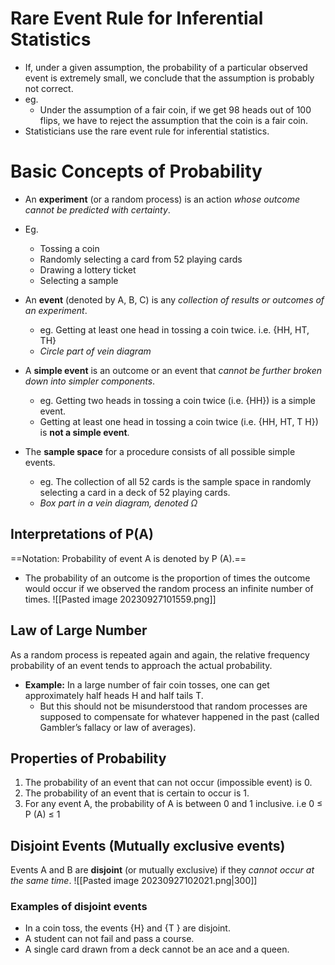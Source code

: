# Rare Event Rule for Inferential Statistics
- If, under a given assumption, the probability of a particular observed event is extremely small, we conclude that the assumption is probably not correct.
- eg. 
	- Under the assumption of a fair coin, if we get 98 heads out of 100 flips, we have to reject the assumption that the coin is a fair coin.
- Statisticians use the rare event rule for inferential statistics.

# Basic Concepts of Probability
- An **experiment** (or a random process) is an action *whose outcome cannot be predicted with certainty*.
- Eg.
	- Tossing a coin
	- Randomly selecting a card from 52 playing cards
	- Drawing a lottery ticket
	- Selecting a sample

- An **event** (denoted by A, B, C) is any *collection of results or outcomes of an experiment*.
	- eg. Getting at least one head in tossing a coin twice. i.e. {HH, HT, TH}
	- *Circle part of vein diagram*
- A **simple event** is an outcome or an event that *cannot be further broken down into simpler components*.
	- eg. Getting two heads in tossing a coin twice (i.e. {HH}) is a simple event.
	- Getting at least one head in tossing a coin twice (i.e. {HH, HT, T H}) is **not a simple event**.
- The **sample space** for a procedure consists of all possible simple events.
	- eg. The collection of all 52 cards is the sample space in randomly selecting a card in a deck of 52 playing cards.
	- *Box part in a vein diagram, denoted Ω*
## Interpretations of P(A)
==Notation: Probability of event A is denoted by P (A).==
- The probability of an outcome is the proportion of times the outcome would occur if we observed the random process an infinite number of times. ![[Pasted image 20230927101559.png]]
## Law of Large Number
As a random process is repeated again and again, the relative frequency probability of an event tends to approach the actual probability.
- **Example:** In a large number of fair coin tosses, one can get approximately half heads H and half tails T.
	- But this should not be misunderstood that random processes are supposed to compensate for whatever happened in the past (called Gambler’s fallacy or law of averages).
## Properties of Probability
1. The probability of an event that can not occur (impossible event) is 0.
2. The probability of an event that is certain to occur is 1.
3. For any event A, the probability of A is between 0 and 1 inclusive. i.e 0 ≤ P (A) ≤ 1
## Disjoint Events (Mutually exclusive events)
Events A and B are **disjoint** (or mutually exclusive) if they *cannot occur at the same time*.
![[Pasted image 20230927102021.png|300]]
### Examples of disjoint events
- In a coin toss, the events {H} and {T } are disjoint.
- A student can not fail and pass a course.
- A single card drawn from a deck cannot be an ace and a queen.


